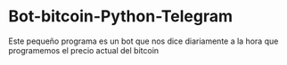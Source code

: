 # Bot-bitcoin-Python-Telegram
Este pequeño programa es un bot que nos dice diariamente a la hora que programemos el precio actual del bitcoin
